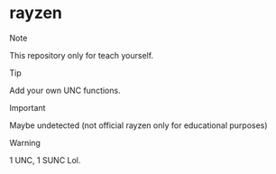 # rayzen

> [!NOTE]  
> This repository only for teach yourself.

> [!TIP]
> Add your own UNC functions.

> [!IMPORTANT]  
> Maybe undetected (not official rayzen only for educational purposes)

> [!WARNING]  
> 1 UNC, 1 SUNC Lol.

